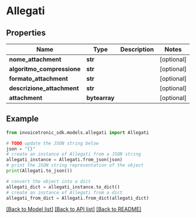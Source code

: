 # Allegati


## Properties

Name | Type | Description | Notes
------------ | ------------- | ------------- | -------------
**nome_attachment** | **str** |  | [optional] 
**algoritmo_compressione** | **str** |  | [optional] 
**formato_attachment** | **str** |  | [optional] 
**descrizione_attachment** | **str** |  | [optional] 
**attachment** | **bytearray** |  | [optional] 

## Example

```python
from invoicetronic_sdk.models.allegati import Allegati

# TODO update the JSON string below
json = "{}"
# create an instance of Allegati from a JSON string
allegati_instance = Allegati.from_json(json)
# print the JSON string representation of the object
print(Allegati.to_json())

# convert the object into a dict
allegati_dict = allegati_instance.to_dict()
# create an instance of Allegati from a dict
allegati_from_dict = Allegati.from_dict(allegati_dict)
```
[[Back to Model list]](../README.md#documentation-for-models) [[Back to API list]](../README.md#documentation-for-api-endpoints) [[Back to README]](../README.md)


